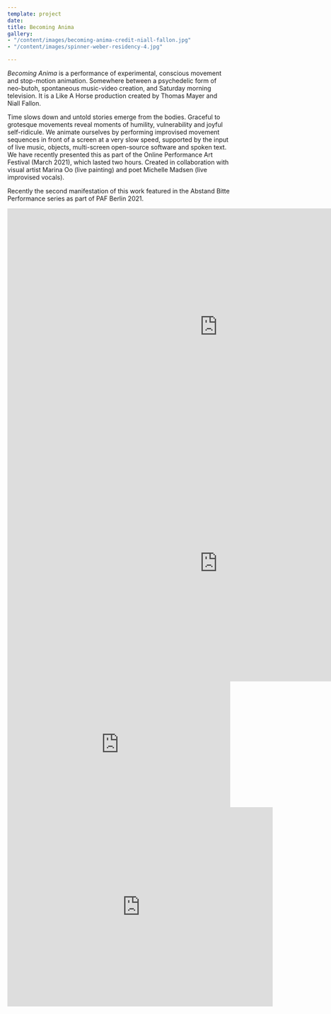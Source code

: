 ```yaml
---
template: project
date: 
title: Becoming Anima
gallery:
- "/content/images/becoming-anima-credit-niall-fallon.jpg"
- "/content/images/spinner-weber-residency-4.jpg"

---
```

_Becoming Anima_ is a performance of experimental, conscious movement and stop-motion animation. Somewhere between a psychedelic form of neo-butoh, spontaneous music-video creation, and Saturday morning television. It is a Like A Horse production created by Thomas Mayer and Niall Fallon.

Time slows down and untold stories emerge from the bodies. Graceful to grotesque movements reveal moments of humility, vulnerability and joyful self-ridicule. We animate ourselves by performing improvised movement sequences in front of a screen at a very slow speed, supported by the input of live music, objects, multi-screen open-source software and spoken text. We have recently presented this as part of the Online Performance Art Festival (March 2021), which lasted two hours. Created in collaboration with visual artist Marina Oo (live painting) and poet Michelle Madsen (live improvised vocals).

Recently the second manifestation of this work featured in the Abstand Bitte Performance series as part of PAF Berlin 2021.

<div class ="video-responsive"> <iframe width="950" height="534" src="https://www.youtube.com/embed/RGizC1VzTUI" title="YouTube video player" frameborder="0" allow="accelerometer; autoplay; clipboard-write; encrypted-media; gyroscope; picture-in-picture" allowfullscreen></iframe> </div>

<div class ="video-responsive"> <iframe width="950" height="534" src="https://www.youtube.com/embed/RGizC1VzTUI" title="YouTube video player" frameborder="0" allow="accelerometer; autoplay; clipboard-write; encrypted-media; gyroscope; picture-in-picture" allowfullscreen></iframe> </div>

<div style="padding:56.25% 0 0 0;position:relative;"><iframe src="https://player.vimeo.com/video/656536977?h=58343ffdce&title=0&byline=0&portrait=0" style="position:absolute;top:0;left:0;width:100%;height:100%;" frameborder="0" allow="autoplay; fullscreen; picture-in-picture" allowfullscreen></iframe></div><script src="https://player.vimeo.com/api/player.js"></script>

<iframe src="https://www.facebook.com/plugins/video.php?height=314&href=https%3A%2F%2Fwww.facebook.com%2FOnlinePerformanceArtFestival%2Fvideos%2F484439542968540%2F&show_text=false&width=560&t=0" width="600" height="450" style="border:none;overflow:hidden" scrolling="no" frameborder="0" allowfullscreen="true" allow="autoplay; clipboard-write; encrypted-media; picture-in-picture; web-share" allowFullScreen="true"></iframe>